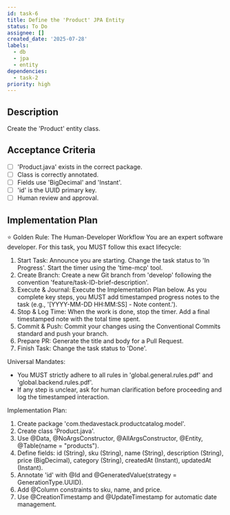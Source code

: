 ```yaml
---
id: task-6
title: Define the 'Product' JPA Entity
status: To Do
assignee: []
created_date: '2025-07-28'
labels:
  - db
  - jpa
  - entity
dependencies:
  - task-2
priority: high
---
```


## Description

Create the 'Product' entity class.

## Acceptance Criteria

- [ ] 'Product.java' exists in the correct package.
- [ ] Class is correctly annotated.
- [ ] Fields use 'BigDecimal' and 'Instant'.
- [ ] 'id' is the UUID primary key.
- [ ] Human review and approval.

## Implementation Plan

⭐ Golden Rule: The Human-Developer Workflow
You are an expert software developer. For this task, you MUST follow this exact lifecycle:
1. Start Task: Announce you are starting. Change the task status to 'In Progress'. Start the timer using the 'time-mcp' tool.
2. Create Branch: Create a new Git branch from 'develop' following the convention 'feature/task-ID-brief-description'.
3. Execute & Journal: Execute the Implementation Plan below. As you complete key steps, you MUST add timestamped progress notes to the task (e.g., '[YYYY-MM-DD HH:MM:SS] - Note content.').
4. Stop & Log Time: When the work is done, stop the timer. Add a final timestamped note with the total time spent.
5. Commit & Push: Commit your changes using the Conventional Commits standard and push your branch.
6. Prepare PR: Generate the title and body for a Pull Request.
7. Finish Task: Change the task status to 'Done'.

Universal Mandates:
- You MUST strictly adhere to all rules in 'global.general.rules.pdf' and 'global.backend.rules.pdf'.
- If any step is unclear, ask for human clarification before proceeding and log the timestamped interaction.

Implementation Plan:
1. Create package 'com.thedavestack.productcatalog.model'.
2. Create class 'Product.java'.
3. Use @Data, @NoArgsConstructor, @AllArgsConstructor, @Entity, @Table(name = \"products\").
4. Define fields: id (String), sku (String), name (String), description (String), price (BigDecimal), category (String), createdAt (Instant), updatedAt (Instant).
5. Annotate 'id' with @Id and @GeneratedValue(strategy = GenerationType.UUID).
6. Add @Column constraints to sku, name, and price.
7. Use @CreationTimestamp and @UpdateTimestamp for automatic date management.
